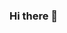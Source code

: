 ### Hi there 👋

<!--
**amanichennu201/amanichennu201** is a ✨ _special_ ✨ repository because its `README.md` (this file) appears on your GitHub profile.

Here are some ideas to get you started:

- 🌱 I’m currently learning web applications
- 💬 Ask me about github
- 📫 How to reach me: amanich@gmail.com
- ⚡ Fun fact: I am so cool.
-->
